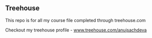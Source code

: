 ## Treehouse 

This repo is for all my course file completed through treehouse.com

Checkout my treehouse profile - www.treehouse.com/anujsachdeva